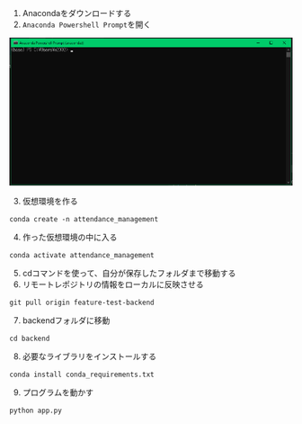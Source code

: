 1. Anacondaをダウンロードする
2. `Anaconda Powershell Prompt`を開く

![Anaconda Powershell Prompt](image/スクリーンショット%202022-12-12%20130225.png)

3. 仮想環境を作る
```
conda create -n attendance_management
```
4. 作った仮想環境の中に入る
```
conda activate attendance_management
```
5. cdコマンドを使って、自分が保存したフォルダまで移動する
6. リモートレポジトリの情報をローカルに反映させる
```
git pull origin feature-test-backend
```
7. backendフォルダに移動
```
cd backend
```
8. 必要なライブラリをインストールする
```
conda install conda_requirements.txt
```
9. プログラムを動かす
```
python app.py
```